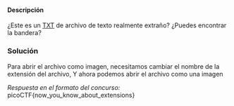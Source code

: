 #### Descripción
¿Este es un [TXT](https://jupiter.challenges.picoctf.org/static/e7e5d188621ee705ceeb0452525412ef/flag.txt) de archivo de texto realmente extraño? ¿Puedes encontrar la bandera?

### Solución
Para abrir el archivo como imagen, necesitamos cambiar el nombre de la extensión del archivo, Y ahora podemos abrir el archivo como una imagen

*Respuesta en el formato del concurso:*
picoCTF{now_you_know_about_extensions}

